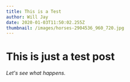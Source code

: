 ```yaml
---
title: This is a Test
author: Will Jay
date: 2020-01-03T11:50:02.255Z
thumbnail: /images/horses-2904536_960_720.jpg
---
```


# This is just a test post

*Let's see what happens.*
